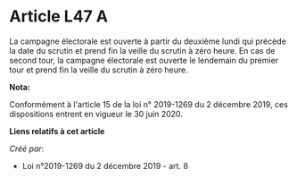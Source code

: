 # Article L47 A

La campagne électorale est ouverte à partir du deuxième lundi qui précède la date du scrutin et prend fin la veille du
scrutin à zéro heure. En cas de second tour, la campagne électorale est ouverte le lendemain du premier tour et prend fin la
veille du scrutin à zéro heure.

**Nota:**

Conformément à l'article 15 de la loi n° 2019-1269 du 2 décembre 2019, ces dispositions entrent en vigueur le 30 juin 2020.

**Liens relatifs à cet article**

_Créé par_:

  - Loi n°2019-1269 du 2 décembre 2019 - art. 8
